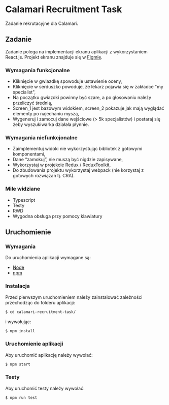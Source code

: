 # Calamari Recruitment Task

Zadanie rekrutacyjne dla Calamari.

## Zadanie

Zadanie polega na implementacji ekranu aplikacji z wykorzystaniem React.js.
Projekt ekranu znajduje się w
[Figmie](https://www.figma.com/file/5yj3qvtTUOsVRNzleYzVeq/Programista-Frontend---TEST?type=design&node-id=0-1&mode=design&t=BDUpSDZ8EJd5zh0q-0).

### Wymagania funkcjonalne

- Kliknięcie w gwiazdkę spowoduje ustawienie oceny,
- Kliknięcie w serduszko powoduje, że lekarz pojawia się w zakładce "my
  specialist",
- Na początku gwiazdki powinny być szare, a po głosowaniu należy przeliczyć
  średnią,
- Screen_1 jest bazowym widokiem, screen_2 pokazuje jak mają wyglądać elementy
  po najechaniu myszą,
- Wygeneruj i zamocuj dane wejściowe (> 5k specjalistów) i postaraj się żeby
  wyszukiwarka działała płynnie.

### Wymagania niefunkcjonalne

- Zaimplementuj widoki nie wykorzystując bibliotek z gotowymi komponentami,
- Dane “zamokuj”, nie muszą być nigdzie zapisywane,
- Wykorzystaj w projekcie Redux / ReduxToolkit,
- Do zbudowania projektu wykorzystaj webpack (nie korzystaj z gotowych rozwiązań
  tj. CRA).

### Mile widziane

- Typescript
- Testy
- RWD
- Wygodna obsługa przy pomocy klawiatury

## Uruchomienie

### Wymagania

Do uruchomienia aplikacji wymagane są:

- [Node](https://nodejs.org/)
- [npm](https://www.npmjs.com/)

### Instalacja

Przed pierwszym uruchomieniem należy zainstalować zależności przechodząc do
folderu aplikacji:

```sh
$ cd calamari-recruitment-task/
```

i wywołując:

```sh
$ npm install
```

### Uruchomienie aplikacji

Aby uruchomić aplikację należy wywołać:

```sh
$ npm start
```

### Testy

Aby uruchomić testy należy wywołać:

```sh
$ npm run test
```

